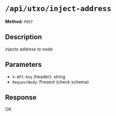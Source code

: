 # `/api/utxo/inject-address`

**Method:** `POST`  

## Description
injects address to node



## Parameters
- `X-API-Key` (header): string
- `RequestBody`: Present (check schema)

## Response
OK
